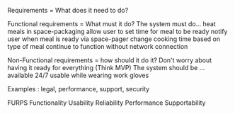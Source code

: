 Requirements = What does it need to do?

Functional requirements = What must it do?
	The system must do...
	  heat meals in space-packaging
	  allow user to set time for meal to be ready
	  notify user when meal is ready via space-pager
	  change cooking time based on type of meal
	  continue to function without network connection
	  

Non-Functional requirements = how should it do it?
  Don't worry about having it ready for everything (Think MVP)
  The system should be ...
	  available 24/7
	  usable while wearing work gloves

  Examples : legal, performance, support, security

FURPS
  Functionality
  Usability
  Reliability
  Performance
  Supportability
  
  
<!--stackedit_data:
eyJoaXN0b3J5IjpbLTE4ODE0NjEwXX0=
-->
